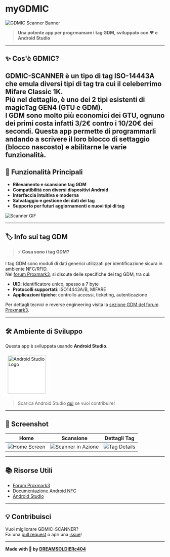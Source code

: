 # myGDMIC

![GDMIC Scanner Banner](https://i.imgur.com/3C7bJwM.png)

> **Una potente app per progrmamare i tag GDM, sviluppato con ❤️ e Android Studio**

---

## ✨ Cos'è GDMIC?

GDMIC-SCANNER è un tipo di tag ISO-14443A che emula diversi tipi di tag tra cui il celeberrimo Mifare Classic 1K.  
Più nel dettaglio, è uno dei 2 tipi esistenti di magicTag GEN4 (GTU e GDM).  
I GDM sono molto più economici dei GTU, ognuno dei primi costa infatti 3/2€ contro i 10/20€ dei secondi.
Questa app permette di programmarli andando a scrivere il loro blocco di settaggio (blocco nascosto) e abilitarne le varie funzionalità.
---

## 🚀 Funzionalità Principali

- **Rilevamento e scansione tag GDM**
- **Compatibilità con diversi dispositivi Android**
- **Interfaccia intuitiva e moderna**
- **Salvataggio e gestione dei dati dei tag**
- **Supporto per futuri aggiornamenti e nuovi tipi di tag**

![Scanner GIF](https://media.giphy.com/media/3o6Yg1hX3lG9O3x4tC/giphy.gif)

---

## 🏷️ Info sui tag GDM

> ⚡ **Cosa sono i tag GDM?**

I tag GDM sono moduli di dati generici utilizzati per identificazione sicura in ambiente NFC/RFID.  
Nel [forum Proxmark3](https://www.proxmark.org/forum/viewtopic.php?id=10998), si discute delle specifiche dei tag GDM, tra cui:

- **UID**: identificatore unico, spesso a 7 byte
- **Protocolli supportati**: ISO14443A/B, MIFARE
- **Applicazioni tipiche**: controllo accessi, ticketing, autenticazione

Per dettagli tecnici e reverse engineering visita la [sezione GDM del forum Proxmark3](https://www.proxmark.org/forum/search.php?action=search&keywords=GDM).

---

## 🛠️ Ambiente di Sviluppo

Questa app è sviluppata usando **Android Studio**.

<a href="https://developer.android.com/studio" target="_blank">
  <div style="background-color: #FFFFFF; display: inline-block; border-radius: 8px; padding: 8px;">
    <img 
      src="https://upload.wikimedia.org/wikipedia/commons/9/92/Android_Studio_Trademark.svg" 
      alt="Android Studio Logo" 
      height="120" 
      style="display: block; object-fit: contain;">
  </div>
</a>


> Scarica Android Studio [qui](https://developer.android.com/studio) se vuoi contribuire!

---

## 📸 Screenshot

| Home | Scansione | Dettagli Tag |
|:----:|:---------:|:------------:|
| ![Home Screen](https://i.imgur.com/6pJ0A2F.png) | ![Scanner in Azione](https://i.imgur.com/s7d7i3z.gif) | ![Tag Details](https://i.imgur.com/Cz1gA1x.png) |

---

## 📚 Risorse Utili

- [Forum Proxmark3](https://www.proxmark.org/forum/)
- [Documentazione Android NFC](https://developer.android.com/guide/topics/connectivity/nfc)
- [Android Studio](https://developer.android.com/studio)

---

## 💡 Contribuisci

Vuoi migliorare GDMIC-SCANNER?  
Fai una [pull request](https://github.com/DREAMSOLDIERc404/GDMIC-SCANNER/pulls) o apri una [issue](https://github.com/DREAMSOLDIERc404/GDMIC-SCANNER/issues)!

---

**Made with 💙 by [DREAMSOLDIERc404](https://github.com/DREAMSOLDIERc404)**
